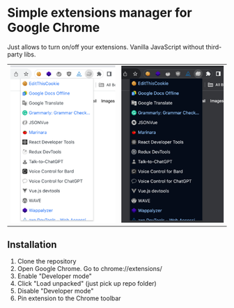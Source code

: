 # Simple extensions manager for Google Chrome

Just allows to turn on/off your extensions. Vanilla JavaScript without third-party libs.

<table>
 <tr>
    <td><img src="./images/screenshots/light.webp" alt="Light theme screenshot"/></td>
    <td><img src="./images/screenshots/dark.webp" alt="Dark theme screenshot" /></td>
 </tr>
</table>

## Installation

1. Clone the repository
2. Open Google Chrome. Go to chrome://extensions/
3. Enable "Developer mode"
4. Click "Load unpacked" (just pick up repo folder)
5. Disable "Developer mode"
6. Pin extension to the Chrome toolbar
